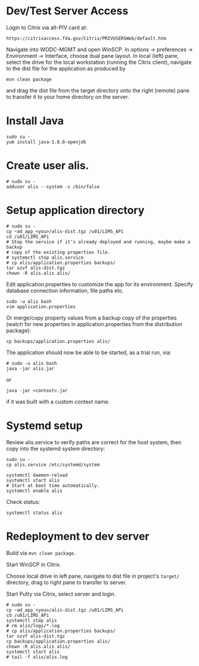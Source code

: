 # Dev/Test Server Access
Login to Citrix via alt-PIV card at:

    https://citrixaccess.fda.gov/Citrix/PRIVUSERSWeb/default.htm

Navigate into WODC-MGMT and open WinSCP.
In options -> preferences -> Environment -> Interface, choose dual pane layout.
In local (left) pane, select the drive for the local workstation (running the
Citrix client), navigate to the dist file for the application as produced by 

    mvn clean package
    
and drag the dist file from the target directory onto the right (remote) pane
to transfer it to your home directory on the server.

# Install Java

    sudo su -
    yum install java-1.8.0-openjdk

# Create user alis.

    # sudo su -
    adduser alis --system -s /bin/false

# Setup application directory

    # sudo su -
    cp ~ad_app_<you>/alis-dist.tgz /u01/LIMS_APi 
    cd /u01/LIMS_APi
    # Stop the service if it's already deployed and running, maybe make a backup 
    # copy of the existing properties file.
    # systemctl stop alis.service
    # cp alis/application.properties backups/
    tar xzvf alis-dist.tgz
    chown -R alis.alis alis/

Edit application.properties to customize the app for its environment.
Specify database connection information, file paths etc.
    
    sudo -u alis bash
    vim application.properties

Or merge/copy property values from a backup copy of the properties (watch for
new properties in application.properties from the distribution package):

    cp backups/application.properties alis/
    

The application should now be able to be started, as a trial run, via:

    # sudo -u alis bash
    java -jar alis.jar

or 

    java -jar <context>.jar

if it was built with a custom context name.

# Systemd setup
Review alis.service to verify paths are correct for the host system, then copy
into the systemd system directory:

    sudo su -
    cp alis.service /etc/systemd/system
    
    systemctl daemon-reload
    systemctl start alis
    # Start at boot time automatically.
    systemctl enable alis

Check status:

    systemctl status alis


# Redeployment to dev server

Build via `mvn clean package`.

Start WinSCP in Citrix.

Choose local drive in left pane, navigate to dist file in project's `target/`
directory, drag to right pane to transfer to server.

Start Putty via Citrix, select server and login.

    # sudo su -
    cp ~ad_app_<you>/alis-dist.tgz /u01/LIMS_APi 
    cd /u01/LIMS_APi
    systemctl stop alis
    # rm alis/logs/*.log
    # cp alis/application.properties backups/
    tar xzvf alis-dist.tgz
    cp backups/application.properties alis/
    chown -R alis.alis alis/
    systemctl start alis
    # tail -f alis/alis.log
    
